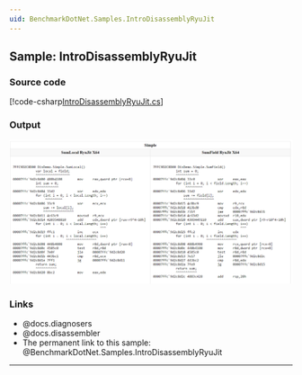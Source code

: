 ```yaml
---
uid: BenchmarkDotNet.Samples.IntroDisassemblyRyuJit
---
```


## Sample: IntroDisassemblyRyuJit

### Source code

[!code-csharp[IntroDisassemblyRyuJit.cs](../../../samples/BenchmarkDotNet.Samples/IntroDisassemblyRyuJit.cs)]

### Output

![](../../images/disasm-demo.png)

### Links

* @docs.diagnosers
* @docs.disassembler
* The permanent link to this sample: @BenchmarkDotNet.Samples.IntroDisassemblyRyuJit

---